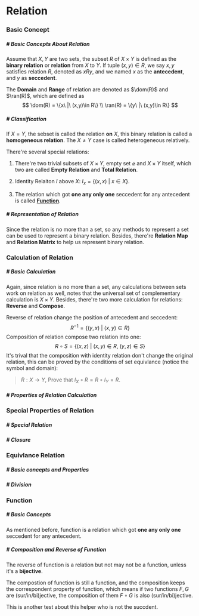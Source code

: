 $$
\newcommand{\dom}{\text{dom}}
\newcommand{\ran}{\text{ran}}
$$

# Relation

### Basic Concept

##### # Basic Concepts About Relation

Assume that $X, Y$ are two sets, the subset $R$ of $X\times Y$ is defined as the **binary relation** or **relation** from $X$ to $Y$. If tuple $(x, y)\in R$, we say $x, y$ satisfies relation $R$, denoted as $xRy$, and we named $x$ as the **antecedent**, and $y$ as **seccedent**.

The **Domain** and **Range** of relation are denoted as $\dom(R)$ and $\ran(R)$, which are defined as
$$
\dom(R) = \{x\ |\ (x,y)\in R\} \\
\ran(R) = \{y\ |\ (x,y)\in R\}
$$


##### # Classification

If $X=Y$, the sebset is called the relation **on** $X$, this binary relation is called a **homogeneous relation**. The $X\neq Y$ case is called heterogeneous relatively.

There're several special relations:

1. There're two trivial subsets of $X\times Y$, empty set $\varnothing$ and $X\times Y$ itself, which two are called **Empty Relation** and **Total Relation**.

2. Identity Relaiton $I$ above $X$: $I_x = \{(x,x)\ | \ x\in X\}$.

3. The relation which got **one any only one** seccedent for any antecedent is called **[Function](Function)**. 



##### # Representation of Relation

Since the relation is no more than a set, so any methods to represent a set can be used to represent a binary relation. Besides, there're **Relation Map** and **Relation Matrix** to help us represent binary relation.



### Calculation of Relation

##### # Basic Calculation

Again, since relation is no more than a set, any calculations between sets work on relation as well, notes that the universal set of complementary calculation is $X\times Y$. Besides, there're two more calculation for relations: **Reverse** and **Compose**.

Reverse of relation change the position of antecedent and seccedent:
$$
R^{-1} = \{(y, x) \ | \ (x,y)\in R \}
$$
Composition of relation compose two relation into one:
$$
R\circ S = \{(x,z)\ |  \ (x,y)\in R,\ (y,z)\in S \}
$$
It's trival that the composition with identity relation don't change the original relation, this can be proved by the conditions of set equivlance (notice the symbol and domain):

> $R: X\rightarrow Y$, Prove that $I_X\circ R = R\circ I_Y = R$.
>
> 



##### # Properties of Relation Calculation



### Special Properties of Relation

##### # Special Relation

##### # Closure





### Equivlance Relation

##### # Basic concepts and Properties

##### # Division





### Function

##### # Basic Concepts

As mentioned before, function is a relation which got **one any only one** seccedent for any antecedent.

##### # Composition and Reverse of Function

The reverse of function is a relation but not may not be a function, unless it's a **bijective**.

The compostion of function is still a function, and the composition keeps the correspondent property of function, which means if two functions $F,G$ are (sur/in/bi)jective, the composition of them $F\circ G$ is also (sur/in/bi)jective.



This is another test about this helper who is not the succdent.
